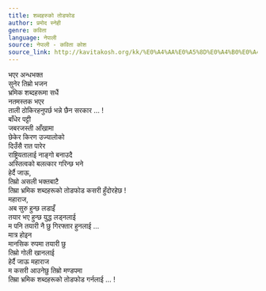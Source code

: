 ```yaml
---
title: शब्दहरुको तोडफोड
author: प्रमोद स्नेही
genre: कविता
language: नेपाली
source: नेपाली - कविता कोश
source_link: http://kavitakosh.org/kk/%E0%A4%AA%E0%A5%8D%E0%A4%B0%E0%A4%AE%E0%A5%8B%E0%A4%A6_%E0%A4%B8%E0%A5%8D%E0%A4%A8%E0%A5%87%E0%A4%B9%E0%A5%80
---
```


भएर अन्धभक्त  
सुनेर तिम्रो भजन  
भ्रमिक शब्दहरूमा सधैं  
नतमस्तक भएर  
ताली ठोकिरहनुपर्छ भन्ने छैन सरकार ... !  
बाँधेर पट्टी  
जबरजस्ती आँखामा  
छेकेर किरण उज्यालोको  
दिउँसै रात पारेर  
राष्ट्रियतालाई नाङ्गो बनाउदै  
अस्तित्वको बलत्कार गरिन्छ भने  
हेर्दै जाऊ,  
तिम्रो असली भक्तबाटै  
तिम्रा भ्रमिक शब्दहरूको तोडफोड कसरी हुँदोरहेछ !  
महाराज,  
अब सुरु हुन्छ लडाइँ  
तयार भए हुन्छ युद्ध लड्नलाई  
म पनि तयारी नै छु गिरफ्तार हुनलाई ...  
मात्र होइन  
मानसिक रुपमा तयारी छु  
तिम्रो गोली खानलाई  
हेर्दै जाऊ महाराज  
म कसरी आउनेछु तिम्रो मण्डपमा  
तिम्रा भ्रमिक शब्दहरूको तोडफोड गर्नलाई ... !
